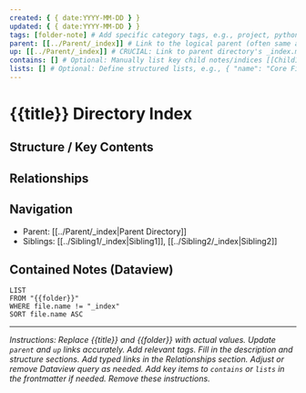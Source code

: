 ```yaml
---
created: { { date:YYYY-MM-DD } }
updated: { { date:YYYY-MM-DD } }
tags: [folder-note] # Add specific category tags, e.g., project, python, core-concept
parent: [[../Parent/_index]] # Link to the logical parent (often same as up)
up: [[../Parent/_index]] # CRUCIAL: Link to parent directory's _index.md
contains: [] # Optional: Manually list key child notes/indices [[Child1]], [[Child2/_index]]
lists: [] # Optional: Define structured lists, e.g., { "name": "Core Files", "items": ["[[FileA]]", "[[FileB]]"] }
---
```


# {{title}} Directory Index

<!-- Brief description of the directory's purpose and content -->

## Structure / Key Contents

<!-- Optional: Describe subdirectories or list key files. -->
<!-- Use standard [[links]] or [[Folder/_index|Display Text]] -->

## Relationships

<!-- Optional: Add typed links to show semantic relationships -->
<!-- Example: This directory [[Another Directory/_index]](extends) the concepts in... -->

## Navigation

<!-- Optional: Add explicit links to important related areas -->

- Parent: [[../Parent/_index|Parent Directory]]
- Siblings: [[../Sibling1/_index|Sibling1]], [[../Sibling2/_index|Sibling2]]

## Contained Notes (Dataview)

<!-- Optional: Use Dataview to list notes in this folder -->

```dataview
LIST
FROM "{{folder}}"
WHERE file.name != "_index"
SORT file.name ASC
```

---

_Instructions: Replace {{title}} and {{folder}} with actual values. Update `parent` and `up` links accurately. Add relevant tags. Fill in the description and structure sections. Add typed links in the Relationships section. Adjust or remove Dataview query as needed. Add key items to `contains` or `lists` in the frontmatter if needed. Remove these instructions._
